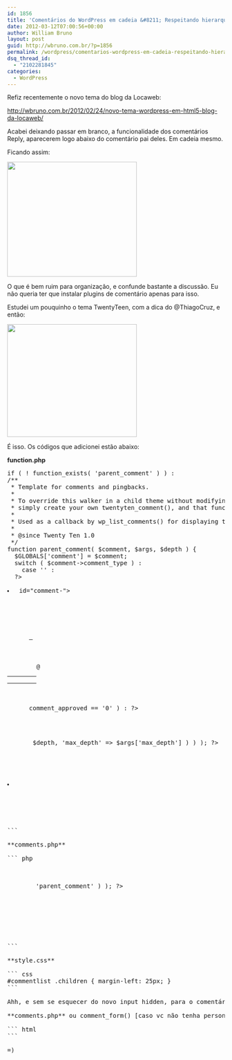 ```yaml
---
id: 1856
title: 'Comentários do WordPress em cadeia &#8211; Respeitando hierarquia do comentário pai'
date: 2012-03-12T07:00:56+00:00
author: William Bruno
layout: post
guid: http://wbruno.com.br/?p=1856
permalink: /wordpress/comentarios-wordpress-em-cadeia-respeitando-hierarquia-comentario-pai/
dsq_thread_id:
  - "2102281845"
categories:
  - WordPress
---
```

Refiz recentemente o novo tema do blog da Locaweb:

<http://wbruno.com.br/2012/02/24/novo-tema-wordpress-em-html5-blog-da-locaweb/>

Acabei deixando passar em branco, a funcionalidade dos comentários Reply, aparecerem logo abaixo do comentário pai deles. Em cadeia mesmo.

Ficando assim:

<!--more-->



[<img src="/wp-content/uploads/2012/03/Screen-shot-2012-03-08-at-7.58.31-PM-300x266.png" alt="" title="Screen shot 2012-03-08 at 7.58.31 PM" width="300" height="266" class="aligncenter size-medium wp-image-1864" srcset="/wp-content/uploads/2012/03/Screen-shot-2012-03-08-at-7.58.31-PM-300x266.png 300w, /wp-content/uploads/2012/03/Screen-shot-2012-03-08-at-7.58.31-PM.png 902w" sizes="(max-width: 300px) 100vw, 300px" />](/wp-content/uploads/2012/03/Screen-shot-2012-03-08-at-7.58.31-PM.png)

O que é bem ruim para organização, e confunde bastante a discussão. Eu não queria ter que instalar plugins de comentário apenas para isso.

Estudei um pouquinho o tema TwentyTeen, com a dica do @ThiagoCruz, e então:

[<img src="/wp-content/uploads/2012/03/Screen-shot-2012-03-08-at-7.58.54-PM-300x261.png" alt="" title="Screen shot 2012-03-08 at 7.58.54 PM" width="300" height="261" class="aligncenter size-medium wp-image-1865" srcset="/wp-content/uploads/2012/03/Screen-shot-2012-03-08-at-7.58.54-PM-300x261.png 300w, /wp-content/uploads/2012/03/Screen-shot-2012-03-08-at-7.58.54-PM.png 919w" sizes="(max-width: 300px) 100vw, 300px" />](/wp-content/uploads/2012/03/Screen-shot-2012-03-08-at-7.58.54-PM.png)

É isso. Os códigos que adicionei estão abaixo:

**function.php**

<pre name="code" class="php">if ( ! function_exists( 'parent_comment' ) ) :
/**
 * Template for comments and pingbacks.
 *
 * To override this walker in a child theme without modifying the comments template
 * simply create your own twentyten_comment(), and that function will be used instead.
 *
 * Used as a callback by wp_list_comments() for displaying the comments.
 *
 * @since Twenty Ten 1.0
 */
function parent_comment( $comment, $args, $depth ) {
  $GLOBALS['comment'] = $comment;
  switch ( $comment->comment_type ) :
    case '' :
  ?>
    <li <?php comment_class(); ?> id="comment-<?php comment_ID() ?>"> <?php echo get_avatar( $comment, 32 ); ?>

      <cite><?php comment_text() ?></cite>

      <?php comment_type(_x('Coment&aacute;rio', 'noun'), __('Trackback'), __('Pingback')); ?>
      <?php _e('por'); ?>
      <?php comment_author_link() ?>
      &#8212;

      <time datetime="<?php echo $comment->comment_date; ?>">
        <?php comment_date() ?>
        @ <a href="#comment-<?php comment_ID() ?>">
        <?php comment_time() ?>
        </a>
      </time>
      <?php edit_comment_link(__("Editar"), ' | '); ?>

      <?php if ( $comment->comment_approved == '0' ) : ?>
        <em class="comment-awaiting-moderation"><?php _e( 'Your comment is awaiting moderation.' ); ?></em>
      <?php endif; ?>


      <?php comment_reply_link( array_merge( $args, array( 'depth' => $depth, 'max_depth' => $args['max_depth'] ) ) ); ?>
    </li>

  <?php
      break;
    case 'pingback'  :
    case 'trackback' :
  ?>
  <li class="post pingback">
    <p><?php _e( 'Pingback:' ); ?> <?php comment_author_link(); ?><?php edit_comment_link( __( '(Edit)' ), ' ' ); ?></p>
  <?php
      break;
  endswitch;
}
endif;
?>
```

**comments.php**

``` php
<?php if ( have_comments() ) : ?>
  <ol id="commentlist">
    <?php wp_list_comments( array( 'callback' => 'parent_comment' ) ); ?>
  </ol>
<?php else : // If there are no comments yet ?>
  <p><?php _e('Nenhum coment&aacute;rio ainda.'); ?></p>
<?php endif; ?>
```

**style.css**

``` css
#commentlist .children { margin-left: 25px; }
```

Ahh, e sem se esquecer do novo input hidden, para o comentário reply saber quem é o pai dele:

**comments.php** ou comment_form() [caso vc não tenha personalizado o form]

``` html
<input type="hidden" name="comment_parent" id="comment_parent" value="<?php if( isset( $_GET['replytocom'] ) ) echo $_GET['replytocom']; ?>" />```

=)
